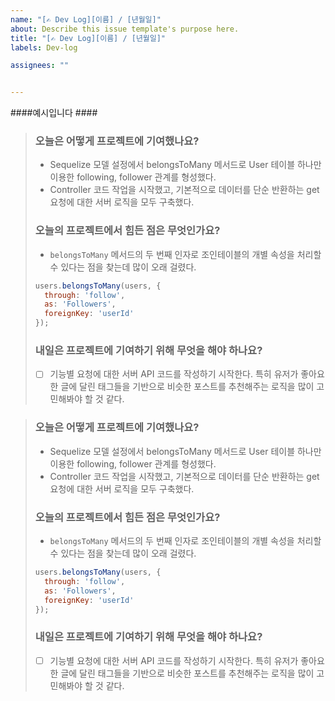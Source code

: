 ```yaml
---
name: "[✍️ Dev Log][이름] / [년월일]"
about: Describe this issue template's purpose here.
title: "[✍️ Dev Log][이름] / [년월일]"
labels: Dev-log

assignees: ""


---
```


####예시입니다 ####

> ### 오늘은 어떻게 프로젝트에 기여했나요?
> * Sequelize 모델 설정에서 belongsToMany 메서드로 User 테이블 하나만 이용한 following, follower 관계를 형성했다.
> * Controller 코드 작업을 시작했고, 기본적으로 데이터를 단순 반환하는 get 요청에 대한 서버 로직을 모두 구축했다.
> 
> ### 오늘의 프로젝트에서 힘든 점은 무엇인가요?
> * `belongsToMany` 메서드의 두 번째 인자로 조인테이블의 개별 속성을 처리할 수 있다는 점을 찾는데 많이 오래 걸렸다.
> 
> ```js
> users.belongsToMany(users, {
>   through: 'follow',
>   as: 'Followers',
>   foreignKey: 'userId'
> });
> ```
> 
> ### 내일은 프로젝트에 기여하기 위해 무엇을 해야 하나요?
> * [ ]  기능별 요청에 대한 서버 API 코드를 작성하기 시작한다. 특히 유저가 좋아요한 글에 달린 태그들을 기반으로 비슷한 포스트를 추천해주는 로직을 많이 고민해봐야 할 것 같다.



> ### 오늘은 어떻게 프로젝트에 기여했나요?
> * Sequelize 모델 설정에서 belongsToMany 메서드로 User 테이블 하나만 이용한 following, follower 관계를 형성했다.
> * Controller 코드 작업을 시작했고, 기본적으로 데이터를 단순 반환하는 get 요청에 대한 서버 로직을 모두 구축했다.
> 
> ### 오늘의 프로젝트에서 힘든 점은 무엇인가요?
> * `belongsToMany` 메서드의 두 번째 인자로 조인테이블의 개별 속성을 처리할 수 있다는 점을 찾는데 많이 오래 걸렸다.
> 
> ```js
> users.belongsToMany(users, {
>   through: 'follow',
>   as: 'Followers',
>   foreignKey: 'userId'
> });
> ```
> 
> ### 내일은 프로젝트에 기여하기 위해 무엇을 해야 하나요?
> * [ ]  기능별 요청에 대한 서버 API 코드를 작성하기 시작한다. 특히 유저가 좋아요한 글에 달린 태그들을 기반으로 비슷한 포스트를 추천해주는 로직을 많이 고민해봐야 할 것 같다.
